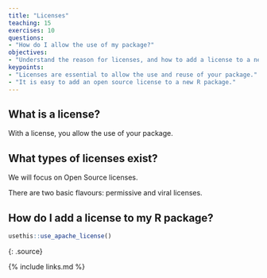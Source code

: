 ```yaml
---
title: "Licenses"
teaching: 15
exercises: 10
questions:
- "How do I allow the use of my package?"
objectives:
- "Understand the reason for licenses, and how to add a license to a new R package"
keypoints:
- "Licenses are essential to allow the use and reuse of your package."
- "It is easy to add an open source license to a new R package."
---
```


## What is a license?
With a license, you allow the use of your package.


## What types of licenses exist?
We will focus on Open Source licenses.

There are two basic flavours: permissive and viral licenses.


## How do I add a license to my R package?
~~~r
usethis::use_apache_license()
~~~
{: .source}

{% include links.md %}

